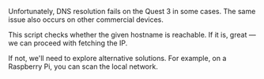 Unfortunately, DNS resolution fails on the Quest 3 in some cases.
The same issue also occurs on other commercial devices.

This script checks whether the given hostname is reachable.
If it is, great — we can proceed with fetching the IP.

If not, we'll need to explore alternative solutions.
For example, on a Raspberry Pi, you can scan the local network.
